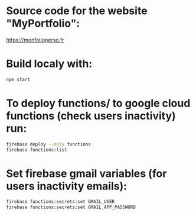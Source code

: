 # Source code for the website "MyPortfolio":

https://monfolioperso.fr

# Build localy with:

```bash
npm start
```

# To deploy functions/ to google cloud functions (check users inactivity) run:

```bash
firebase deploy --only functions
firebase functions:list
```

# Set firebase gmail variables (for users inactivity emails):

```bash
firebase functions:secrets:set GMAIL_USER
firebase functions:secrets:set GMAIL_APP_PASSWORD
```